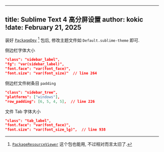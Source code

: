 
---
title: Sublime Text 4 高分屏设置
author: kokic
!date: February 21, 2025
---

装好 [`PackageDev`](https://github.com/SublimeText/PackageDev) [^package-resource-viewer] 包后, 修改主题文件如 `Default.sublime-theme` 即可. 

侧边栏字体大小

```json
"class": "sidebar_label",
"fg": "var(sidebar_label)",
"font.face": "var(font_face)",
"font.size": "var(font_size)"  // line 264
```

侧边栏文件树条目 `padding` 

```json
"class": "sidebar_tree",
"platforms": ["windows"],
"row_padding": [6, 5, 4, 5],  // line 226
```

文件 Tab 字体大小

```json
"class": "tab_label",
"font.face": "var(font_face)",
"font.size": "var(font_size_lg)",  // line 938
```

[^package-resource-viewer]: [`PackageResourceViewer`](https://packagecontrol.io/packages/PackageResourceViewer) 这个包也能用, 不过相对而言太旧了. 
